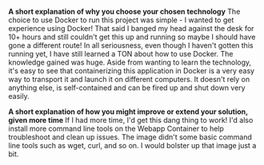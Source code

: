 **A short explanation of why you choose your chosen technology**
The choice to use Docker to run this project was simple - I wanted to get experience using Docker! That said I banged my head against the desk for 10+ hours and still couldn't get this up and running so maybe I should have gone a different route! In all seriousness, even though I haven't gotten this running yet, I have still learned a TON about how to use Docker. The knowledge gained was huge. 
Aside from wanting to learn the technology, it's easy to see that containerizing this application in Docker is a very easy way to transport it and launch it on different computers. It doesn't rely on anything else, is self-contained and can be fired up and shut down very easily. 

**A short explanation of how you might improve or extend your solution, given more time**
If I had more time, I'd get this dang thing to work! I'd also install more command line tools on the Webapp Container to help troubleshoot and clean up issues. The image didn't some basic command line tools such as wget, curl, and so on. I would bolster up that image just a bit. 

